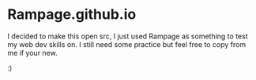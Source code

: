 # Rampage.github.io

I decided to make this open src, I just used Rampage as something to test my web dev skills on. I still need some practice but feel free to copy from me if your new. 

:)
